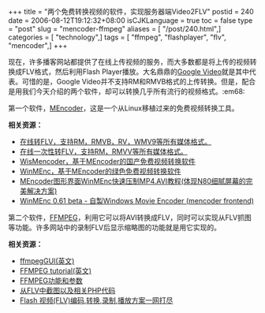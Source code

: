 +++
title = "两个免费转换视频的软件，实现服务器端Video2FLV"
postid = 240
date = 2006-08-12T19:12:32+08:00
isCJKLanguage = true
toc = false
type = "post"
slug = "mencoder-ffmpeg"
aliases = [ "/post/240.html",]
categories = [ "technology",]
tags = [ "ffmpeg", "flashplayer", "flv", "mencoder",]
+++


现在，许多播客网站都提供了在线上传视频的服务，而大多数都是将上传的视频转换成FLV格式，然后利用Flash
Player播放。大名鼎鼎的[Google
Video](http://video.google.com/)就是其中代表。可惜的是，Google
Video并不支持RM和RMVB格式的上传转换。但是，配合是用我们今天介绍的两个软件，却可以转换几乎所有流行的视频格式。:em68:

<span
class="warning">第一个软件</span>，[MEncoder](http://oss.netfarm.it/mplayer-win32.php)，这是一个从Linux移植过来的免费视频转换工具。

**相关资源：**<!--more-->

-   [在线转FLV，支持RM，RMVB，RV，WMV9等所有媒体格式。](http://www.jiaotacn.com/dispbbs.asp?boardID=15&ID=296&page=1)
-   [在线一次性转FLV，支持RM，RMVV等所有媒体格式。](http://www.jiaotacn.com/dispbbs.asp?boardID=15&ID=343&page=1)
-   [WisMencoder，基于MEncoder的国产免费视频转换软件](http://mzys.blog.com.cn/archives/2006/24871.shtml)
-   [WinMEnc，基于MEncoder的绿色免费视频转换软件](http://www.crsky.com/soft/7354.html)
-   [MEncoder图形界面WinMEnc快速压制MP4.AVI教程(体现N80细腻屏幕的完美解决方案)](http://bbs.dospy.com/read-h-tid-84801.html)
-   [WinMEnc 0.61 beta - 自製Windows Movie Encoder (mencoder
    frontend)](http://www.hkepc.com/bbs/viewthread.php?tid=346269&extra=page%3D1)

<span
class="warning">第二个软件</span>，[FFMPEG](http://ffmpeg.mplayerhq.hu/)，利用它可以将AVI转换成FLV，同时可以实现从FLV抓图等功能。许多网站中的录制FLV后显示缩略图的功能就是用它实现的。

**相关资源：**

-   [ffmpegGUI(英文)](http://www.free-codecs.com/download/ffmpegGUI.htm)
-   [FFMPEG tutorial(英文)](http://soenkerohde.com/tutorials/ffmpeg)
-   [FFMPEG功能和参数](http://www.writely.com/View.aspx?docid=ajf3xsjz9vhb_bdht5mzm2vsx4)
-   [从FLV中截图以及相关PHP代码](http://www.writely.com/View.aspx?docID=ajf3xsjz9vhb_bdht6qjmw5fm6&revision=_latest)
-   [Flash
    视频(FLV)编码,转换,录制,播放方案一网打尽](http://blog.csdn.net/zwei1121/archive/2006/07/15/925298.aspx)

